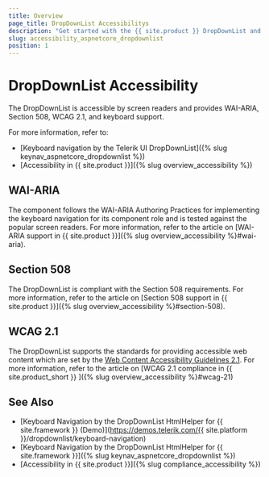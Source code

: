 ```yaml
---
title: Overview
page_title: DropDownList Accessibilitys
description: "Get started with the {{ site.product }} DropDownList and learn about its accessibility support for WAI-ARIA, Section 508, and WCAG 2.1."
slug: accessibility_aspnetcore_dropdownlist
position: 1
---
```


# DropDownList Accessibility

The DropDownList is accessible by screen readers and provides WAI-ARIA, Section 508, WCAG 2.1, and keyboard support.

For more information, refer to:
* [Keyboard navigation by the Telerik UI DropDownList]({% slug keynav_aspnetcore_dropdownlist %})
* [Accessibility in {{ site.product }}]({% slug overview_accessibility %})

## WAI-ARIA

The component follows the WAI-ARIA Authoring Practices for implementing the keyboard navigation for its component role and is tested against the popular screen readers. For more information, refer to the article on [WAI-ARIA support in {{ site.product }}]({% slug overview_accessibility %}#wai-aria).

## Section 508

The DropDownList is compliant with the Section 508 requirements. For more information, refer to the article on [Section 508 support in {{ site.product }}]({% slug overview_accessibility %}#section-508).

## WCAG 2.1

The DropDownList supports the standards for providing accessible web content which are set by the [Web Content Accessibility Guidelines 2.1](https://www.w3.org/TR/WCAG/). For more information, refer to the article on [WCAG 2.1 compliance in {{ site.product_short }} ]({% slug overview_accessibility %}#wcag-21)

## See Also

* [Keyboard Navigation by the DropDownList HtmlHelper for {{ site.framework }} (Demo)](https://demos.telerik.com/{{ site.platform }}/dropdownlist/keyboard-navigation)
* [Keyboard Navigation by the DropDownList HtmlHelper for {{ site.framework }}]({% slug keynav_aspnetcore_dropdownlist %})
* [Accessibility in {{ site.product }}]({% slug compliance_accessibility %})
